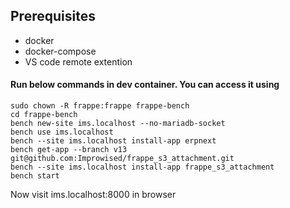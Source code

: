 ## Prerequisites
- docker
- docker-compose
- VS code remote extention

#### Run below commands in dev container. You can access it using

```
sudo chown -R frappe:frappe frappe-bench
cd frappe-bench
bench new-site ims.localhost --no-mariadb-socket
bench use ims.localhost
bench --site ims.localhost install-app erpnext
bench get-app --branch v13 git@github.com:Improwised/frappe_s3_attachment.git 
bench --site ims.localhost install-app frappe_s3_attachment
bench start
```

Now visit ims.localhost:8000 in browser
